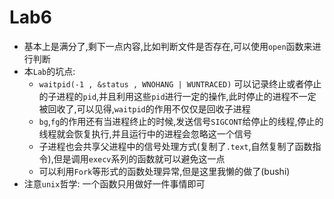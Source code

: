 # Lab6
- 基本上是满分了,剩下一点内容,比如判断文件是否存在,可以使用`open`函数来进行判断
- 本`Lab`的坑点:
  - `waitpid(-1 , &status , WNOHANG | WUNTRACED)` 可以记录终止或者停止的子进程的`pid`,并且利用这些`pid`进行一定的操作,此时停止的进程不一定被回收了,可以见得,`waitpid`的作用不仅仅是回收子进程
  - `bg`,`fg`的作用还有当进程终止的时候,发送信号`SIGCONT`给停止的线程,停止的线程就会恢复执行,并且运行中的进程会忽略这一个信号
  - 子进程也会共享父进程中的信号处理方式(复制了`.text`,自然复制了函数指令),但是调用`execv`系列的函数就可以避免这一点
  - 可以利用`Fork`等形式的函数处理异常,但是这里我懒的做了(bushi)
- 注意`unix`哲学: 一个函数只用做好一件事情即可